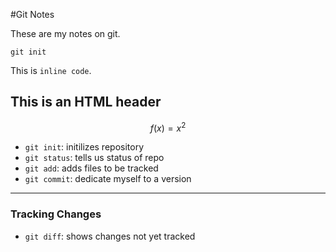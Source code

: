 #Git Notes

These are my notes on git. 

```
git init
```

This is `inline code`.

<h2>This is an HTML header</h2>

$$f(x) = x^2$$

* `git init`: initilizes repository 
* `git status`: tells us status of repo
* `git add`: adds files to be tracked
* `git commit`: dedicate myself to a version

---

### Tracking Changes

* `git diff`: shows changes not yet tracked
